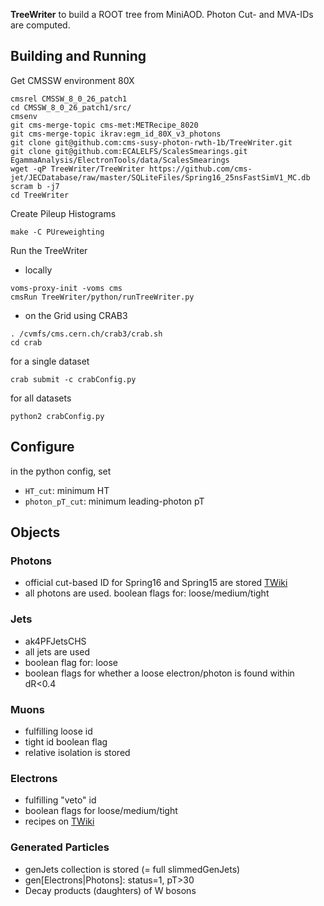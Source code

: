 **TreeWriter** to build a ROOT tree from MiniAOD. Photon Cut- and MVA-IDs are computed.

## Building and Running ##
Get CMSSW environment 80X

```
cmsrel CMSSW_8_0_26_patch1
cd CMSSW_8_0_26_patch1/src/
cmsenv
git cms-merge-topic cms-met:METRecipe_8020
git cms-merge-topic ikrav:egm_id_80X_v3_photons
git clone git@github.com:cms-susy-photon-rwth-1b/TreeWriter.git
git clone git@github.com:ECALELFS/ScalesSmearings.git EgammaAnalysis/ElectronTools/data/ScalesSmearings
wget -qP TreeWriter/TreeWriter https://github.com/cms-jet/JECDatabase/raw/master/SQLiteFiles/Spring16_25nsFastSimV1_MC.db
scram b -j7
cd TreeWriter
```
Create Pileup Histograms

```
make -C PUreweighting
```
Run the TreeWriter
- locally
```
voms-proxy-init -voms cms
cmsRun TreeWriter/python/runTreeWriter.py
```
- on the Grid using CRAB3
```
. /cvmfs/cms.cern.ch/crab3/crab.sh
cd crab
```
for a single dataset
```
crab submit -c crabConfig.py
```
for all datasets
```
python2 crabConfig.py
```

## Configure ##
in the python config, set
- `HT_cut`: minimum HT
- `photon_pT_cut`: minimum leading-photon pT

## Objects ##
### Photons ###
- official cut-based ID for Spring16 and Spring15 are stored [TWiki](https://twiki.cern.ch/twiki/bin/view/CMS/EgammaIDRecipesRun2)
- all photons are used. boolean flags for: loose/medium/tight

### Jets ###
- ak4PFJetsCHS
- all jets are used
- boolean flag for: loose
- boolean flags for whether a loose electron/photon is found within dR<0.4

### Muons ###
- fulfilling loose id
- tight id boolean flag
- relative isolation is stored

### Electrons ###
- fulfilling "veto" id
- boolean flags for loose/medium/tight
- recipes on [TWiki](https://twiki.cern.ch/twiki/bin/view/CMS/EgammaIDRecipesRun2)

### Generated Particles ###
- genJets collection is stored (= full slimmedGenJets)
- gen[Electrons|Photons]: status=1, pT>30
- Decay products (daughters) of W bosons
